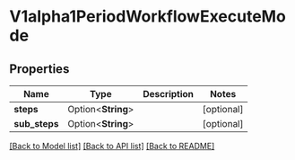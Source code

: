 # V1alpha1PeriodWorkflowExecuteMode

## Properties

Name | Type | Description | Notes
------------ | ------------- | ------------- | -------------
**steps** | Option<**String**> |  | [optional]
**sub_steps** | Option<**String**> |  | [optional]

[[Back to Model list]](../README.md#documentation-for-models) [[Back to API list]](../README.md#documentation-for-api-endpoints) [[Back to README]](../README.md)


